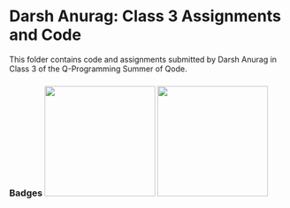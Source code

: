 # Darsh Anurag: Class 3 Assignments and Code
This folder contains code and assignments submitted by Darsh Anurag in Class 3 of the Q-Programming Summer of Qode.
### Badges <img src="/badges/assignment.png" width="200px" height="200px"> <img src="/badges/assignment.png" width="200px" height="200px">